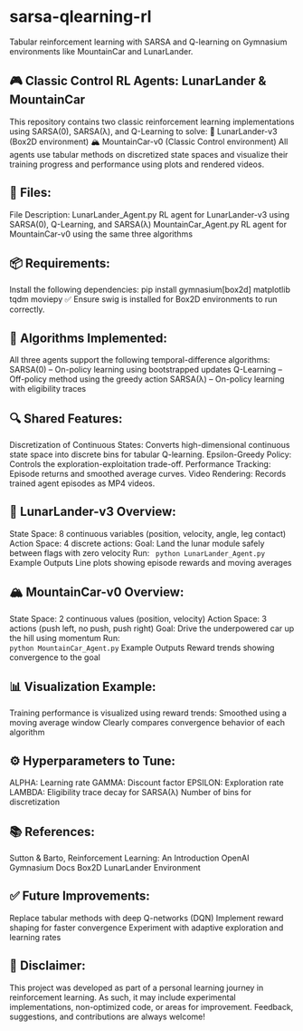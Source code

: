 # sarsa-qlearning-rl
Tabular reinforcement learning with SARSA and Q-learning on Gymnasium environments like MountainCar and LunarLander.

## 🎮 Classic Control RL Agents: LunarLander & MountainCar
This repository contains two classic reinforcement learning implementations using SARSA(0), SARSA(λ), and Q-Learning to solve:
🌙 LunarLander-v3 (Box2D environment)
🏔️ MountainCar-v0 (Classic Control environment)
All agents use tabular methods on discretized state spaces and visualize their training progress and performance using plots and rendered videos.

## 📁 Files:
File	Description:
LunarLander_Agent.py	RL agent for LunarLander-v3 using SARSA(0), Q-Learning, and SARSA(λ)
MountainCar_Agent.py	RL agent for MountainCar-v0 using the same three algorithms

## 📦 Requirements:
Install the following dependencies:
pip install gymnasium[box2d] matplotlib tqdm moviepy
✅ Ensure swig is installed for Box2D environments to run correctly.

## 🧠 Algorithms Implemented:
All three agents support the following temporal-difference algorithms:
SARSA(0) – On-policy learning using bootstrapped updates
Q-Learning – Off-policy method using the greedy action
SARSA(λ) – On-policy learning with eligibility traces

## 🔍 Shared Features:
Discretization of Continuous States: Converts high-dimensional continuous state space into discrete bins for tabular Q-learning.
Epsilon-Greedy Policy: Controls the exploration-exploitation trade-off.
Performance Tracking: Episode returns and smoothed average curves.
Video Rendering: Records trained agent episodes as MP4 videos.

## 🌙 LunarLander-v3 Overview:
State Space: 8 continuous variables (position, velocity, angle, leg contact)
Action Space: 4 discrete actions:
Goal: Land the lunar module safely between flags with zero velocity
Run: 
``` python LunarLander_Agent.py```
Example Outputs
Line plots showing episode rewards and moving averages


## 🏔️ MountainCar-v0 Overview:
State Space: 2 continuous values (position, velocity)
Action Space: 3 actions (push left, no push, push right)
Goal: Drive the underpowered car up the hill using momentum
Run:  
```python MountainCar_Agent.py```
Example Outputs
Reward trends showing convergence to the goal


## 📊 Visualization Example:
Training performance is visualized using reward trends:
Smoothed using a moving average window
Clearly compares convergence behavior of each algorithm

## ⚙️ Hyperparameters to Tune:
ALPHA: Learning rate
GAMMA: Discount factor
EPSILON: Exploration rate
LAMBDA: Eligibility trace decay for SARSA(λ)
Number of bins for discretization

## 📚 References:
Sutton & Barto, Reinforcement Learning: An Introduction
OpenAI Gymnasium Docs
Box2D LunarLander Environment

## ✅ Future Improvements:
Replace tabular methods with deep Q-networks (DQN)
Implement reward shaping for faster convergence
Experiment with adaptive exploration and learning rates


## 📌 Disclaimer:
This project was developed as part of a personal learning journey in reinforcement learning.
As such, it may include experimental implementations, non-optimized code, or areas for improvement.
Feedback, suggestions, and contributions are always welcome!
